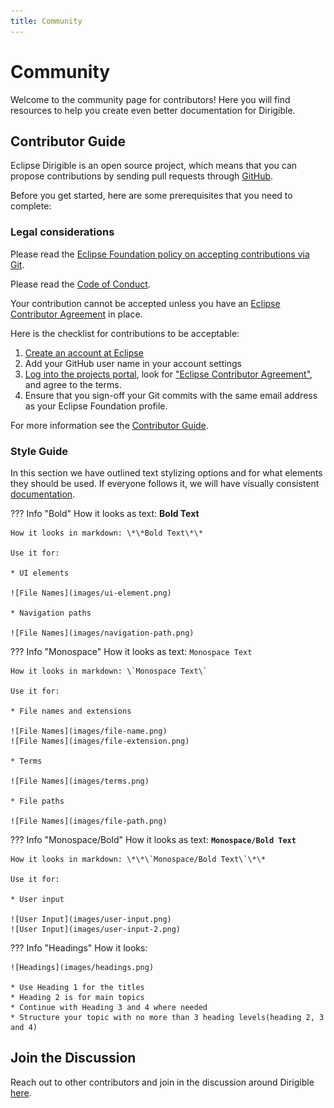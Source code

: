 ```yaml
---
title: Community
---
```


Community
===

Welcome to the community page for contributors! Here you will find resources to help you create even better documentation for Dirigible. 

## Contributor Guide

Eclipse Dirigible is an open source project, which means that you can propose contributions by sending pull requests through [GitHub](https://github.com/eclipse/dirigible).

Before you get started, here are some prerequisites that you need to complete:

### Legal considerations

Please read the [Eclipse Foundation policy on accepting contributions via Git](https://wiki.eclipse.org/Development_Resources/Contributing_via_Git).

Please read the [Code of Conduct](https://github.com/eclipse/dirigible/blob/master/CODE_OF_CONDUCT.md).

Your contribution cannot be accepted unless you have an [Eclipse Contributor Agreement](https://www.eclipse.org/legal/ECA.php) in place.

Here is the checklist for contributions to be acceptable:

1. [Create an account at Eclipse](https://accounts.eclipse.org/)
2. Add your GitHub user name in your account settings
3. [Log into the projects portal](https://projects.eclipse.org/), look for ["Eclipse Contributor Agreement"](https://www.eclipse.org/legal/ECA.php), and agree to the terms.
4. Ensure that you sign-off your Git commits with the same email address as your Eclipse Foundation profile. 

For  more information see the [Contributor Guide](https://github.com/eclipse/dirigible/blob/master/CONTRIBUTING.md).

### Style Guide

In this section we have outlined text stylizing options and for what elements they should be used. If everyone follows it, we will have visually consistent [documentation](https://github.com/dirigible-io/dirigible-io.github.io/).

??? Info "Bold"
	How it looks as text: **Bold Text**
	
	How it looks in markdown: \*\*Bold Text\*\*
	
	Use it for: 
	
	* UI elements
	
	![File Names](images/ui-element.png)
	
	* Navigation paths
	
	![File Names](images/navigation-path.png)
	
??? Info "Monospace"
	How it looks as text: `Monospace Text`
	
	How it looks in markdown: \`Monospace Text\`
	
	Use it for: 
	
	* File names and extensions

	![File Names](images/file-name.png)
	![File Names](images/file-extension.png)
	
	* Terms
	
	![File Names](images/terms.png)
	
	* File paths
	
	![File Names](images/file-path.png)
	
??? Info "Monospace/Bold"
	How it looks as text: **`Monospace/Bold Text`**
	
	How it looks in markdown: \*\*\`Monospace/Bold Text\`\*\*
	
	Use it for: 
	
	* User input
	
	![User Input](images/user-input.png)
	![User Input](images/user-input-2.png)

??? Info "Headings"
	How it looks: 
	
	![Headings](images/headings.png)
	
	* Use Heading 1 for the titles
	* Heading 2 is for main topics
	* Continue with Heading 3 and 4 where needed
	* Structure your topic with no more than 3 heading levels(heading 2, 3 and 4)

	
## Join the Discussion

Reach out to other contributors and join in the discussion around Dirigible [here](https://dev.eclipse.org/mailman/listinfo/dirigible-dev).
